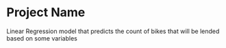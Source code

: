 # Project Name
Linear Regression model that predicts the count of bikes that will be lended based on some variables

